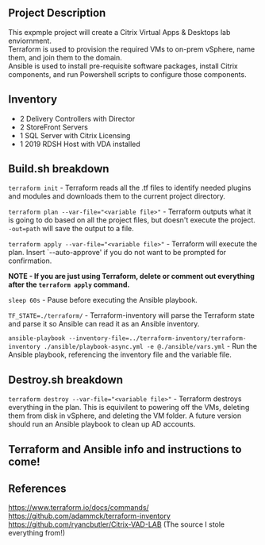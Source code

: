 ## Project Description
This expmple project will create a Citrix Virtual Apps & Desktops lab enviornment.\
Terraform is used to provision the required VMs to on-prem vSphere, name them, and join them to the domain.\
Ansible is used to install pre-requisite software packages, install Citrix components, and run Powershell scripts to configure those components.

## Inventory
- 2 Delivery Controllers with Director
- 2 StoreFront Servers
- 1 SQL Server with Citrix Licensing
- 1 2019 RDSH Host with VDA installed

## Build.sh breakdown
`terraform init` - Terraform reads all the .tf files to identify needed plugins and modules and downloads them to the current project directory.

`terraform plan --var-file="<variable file>"` - Terraform outputs what it is going to do based on all the project files, but doesn't execute the project. `-out=path` will save the output to a file.

`terraform apply --var-file="<variable file>"` - Terraform will execute the plan. Insert `--auto-approve' if you do not want to be prompted for confirmation.

 **NOTE - If you are just using Terraform, delete or comment out everything after the `terraform apply` command.**

`sleep 60s` - Pause before executing the Ansible playbook.

`TF_STATE=./terraform/` - Terraform-inventory will parse the Terraform state and parse it so Ansible can read it as an Ansible inventory.

`ansible-playbook --inventory-file=../terraform-inventory/terraform-inventory ./ansible/playbook-async.yml -e @./ansible/vars.yml` - Run the Ansible playbook, referencing the inventory file and the variable file.

## Destroy.sh breakdown
`terraform destroy --var-file="<variable file>"` - Terraform destroys everything in the plan.  This is equivilent to powering off the VMs, deleting them from disk in vSphere, and deleting the VM folder.  A future version should run an Ansible playbook to clean up AD accounts.
  
## Terraform and Ansible info and instructions to come!

## References
https://www.terraform.io/docs/commands/
https://github.com/adammck/terraform-inventory
https://github.com/ryancbutler/Citrix-VAD-LAB (The source I stole everything from!)
